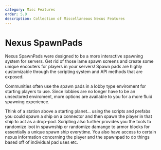 ```yaml
---
category: Misc Features
order: 5.0
description: Collection of Miscellaneous Nexus Features
---
```


# Nexus SpawnPads

Nexus SpawnPads were designed to be a more interactive spawning system for servers. Get rid of those lame spawn screens and create some unique encouters for players in your servers! Spawn pads are highly customizable through the scripting system and API methods that are exposed.

Communities often use the spawn pads in a lobby type enviroment for starting players to use. Since lobbies are no longer have to be an unsectored enviroment, more options are available to you for a more fluid spawning experience.

Think of a station above a starting planet... using the scripts and prefabs you could spawn a ship on a connector and then spawn the player in that ship to act as a drop-pod. Scripting also further provides you the tools to randomize loot in spawnship or randomize damange to armor blocks for essentially a unique spawn ship everytime. You also have access to certain nexus information concerning the player and the spawnpad to do things based off of individual pad uses etc.











